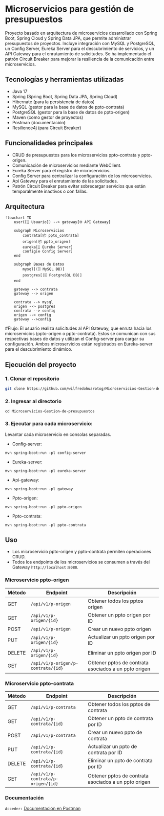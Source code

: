 # Microservicios para gestión de presupuestos

Proyecto basado en arquitectura de microservicios desarrollado con Spring Boot, Spring Cloud y Spring Data JPA, que permite administrar presupuestos de proyectos.
Incluye integración con MySQL y PostgreSQL, un Config Server, Eureka Server para el descubrimiento de servicios, y un API Gateway para el enrutamiento de solicitudes.
Se ha implementado el patrón Circuit Breaker para mejorar la resiliencia de la comunicación entre microservicios.

## Tecnologías y herramientas utilizadas
- Java 17
- Spring (Spring Boot, Spring Data JPA, Spring Cloud)
- Hibernate (para la persistencia de datos)
- MySQL (gestor para la base de datos de ppto-contrata)
- PostgreSQL (gestor para la base de datos de ppto-origen)
- Maven (como gestor de proyectos)
- Postman (documentación)
- Resilience4j (para Circuit Breaker)

## Funcionalidades principales
- CRUD de presupuestos para los microservicios ppto-contrata y ppto-origen.
- Comunicación de microservicios mediante WebClient.
- Eureka Server para el registro de microservicios. 
- Config Server para centralizar la configuración de los microservicios.
- Api Gateway para el enrutamiento de las solicitudes.
- Patrón Circuit Breaker para evitar sobrecargar servicios que están temporalmente inactivos o con fallas.

## Arquitectura

```mermaid
flowchart TD
    user([👤 Usuario]) --> gateway[🌐 API Gateway]

    subgraph Microservicios
        contrata[📦 ppto_contrata]
        origen[📦 ppto_origen]
        eureka[🔎 Eureka Server]
        config[⚙️ Config Server]
    end

    subgraph Bases de Datos
        mysql[(🗄️ MySQL DB)]
        postgres[(🗄️ PostgreSQL DB)]
    end

    gateway --> contrata
    gateway --> origen

    contrata --> mysql
    origen --> postgres
    contrata --> config
    origen --> config
    gateway -->config
```

#Flujo:
El usuario realiza solicitudes al API Gateway, que enruta hacia los microservicios (ppto-origen o ppto-contrata). Estos se comunican con sus respectivas bases de datos y utilizan el Config-server para cargar su configuración. Ambos microservicios están registrados en Eureka-server para el descubrimiento dinámico.

## Ejecución del proyecto

### 1. Clonar el repositorio
```bash
git clone https://github.com/wilfredohuarotog/Microservicios-Gestion-de-presupuestos.git
```
### 2. Ingresar al directorio
```
cd Microservicios-Gestion-de-presupuestos
```
### 3. Ejecutar para cada microservicio:

Levantar cada microservicio en consolas separadas.

- Config-server:
```
mvn spring-boot:run -pl config-server
```
- Eureka-server:
```
mvn spring-boot:run -pl eureka-server
```
- Api-gateway:
```
mvn spring-boot:run -pl gateway
```
- Ppto-origen:
```
mvn spring-boot:run -pl ppto-origen
```
- Ppto-contrata:
```
mvn spring-boot:run -pl ppto-contrata
```

## Uso
- Los microservicio ppto-origen y ppto-contrata permiten operaciones CRUD.
- Todos los endpoints de los microservicios se consumen a través del Gateway `http://localhost:8080`.
### Microservicio ppto-origen

| Método | Endpoint                | Descripción                             |
| ------ | ----------------------- | --------------------------------------- |        
| GET    | `/api/v1/p-origen`      | Obtener todos los pptos origen   |
| GET    | `/api/v1/p-origen/{id}` | Obtener un ppto origen por ID    |
| POST   | `/api/v1/p-origen`      | Crear un nuevo ppto origen       |
| PUT    | `/api/v1/p-origen/{id}` | Actualizar un ppto origen por ID |
| DELETE | `/api/v1/p-origen/{id}` | Eliminar un ppto origen por ID   |
| GET    | `/api/v1/p-origen/p-contrata/{id}` | Obtener pptos de contrata asociados a un ppto origen  |

### Microservicio ppto-contrata

| Método | Endpoint                           | Descripción                                            |
| ------ | ---------------------------------- | ------------------------------------------------------ |
| GET    | `/api/v1/p-contrata`               | Obtener todos los pptos de contrata             |
| GET    | `/api/v1/p-contrata/{id}`          | Obtener un ppto de contrata por ID              |
| POST   | `/api/v1/p-contrata`               | Crear un nuevo ppto de contrata                 |
| PUT    | `/api/v1/p-contrata/{id}`          | Actualizar un ppto de contrata por ID           |
| DELETE | `/api/v1/p-contrata/{id}`          | Eliminar un ppto de contrata por ID             |
| GET    | `/api/v1/p-contrata/p-origen/{id}` | Obtener pptos de contrata asociados a un ppto origen |

### Documentación
`Acceder:` [Documentación en Postman](https://documenter.getpostman.com/view/46041910/2sB3QFRCPr)


